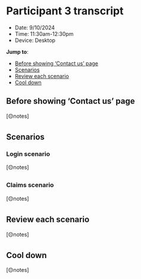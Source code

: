 # Participant 3 transcript
- Date: 9/10/2024
- Time: 11:30am-12:30pm
- Device: Desktop

**Jump to**: 
- [Before showing ‘Contact us’ page](#before-showing-contact-us-page)
- [Scenarios](#scenarios)
- [Review each scenario](#review-each-scenario)
- [Cool down](#cool-down)

## Before showing ‘Contact us’ page
[🟡notes]

## Scenarios
### Login scenario
[🟡notes]
### Claims scenario
[🟡notes]

## Review each scenario
[🟡notes]

## Cool down
[🟡notes]
